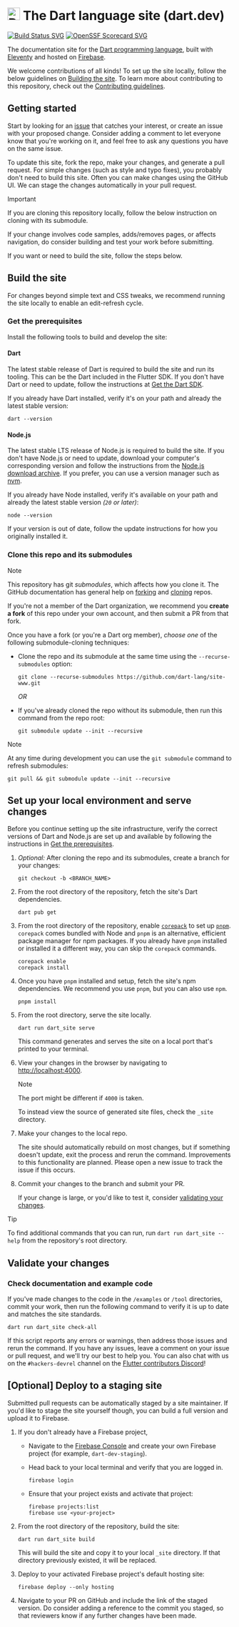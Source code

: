 # <img src="https://github.com/dart-lang/site-shared/blob/main/src/_assets/image/dart/logo/64.png" alt="Dart" width="28" height="28"/> The Dart language site (dart.dev)

[![Build Status SVG][]][Repo on GitHub Actions]
[![OpenSSF Scorecard SVG][]][Scorecard Results]

The documentation site for the [Dart programming language](https://dart.dev), 
built with [Eleventy][] and hosted on [Firebase][].

We welcome contributions of all kinds!
To set up the site locally, follow the
below guidelines on [Building the site](#build-the-site).
To learn more about contributing to this repository,
check out the [Contributing guidelines](CONTRIBUTING.md).

## Getting started

Start by looking for an [issue](https://github.com/dart-lang/site-www/issues)
that catches your interest, or create an issue with your proposed change.
Consider adding a comment to let everyone know that you're working on it, and
feel free to ask any questions you have on the same issue.

To update this site, fork the repo, make your changes,
and generate a pull request.
For simple changes (such as style and typo fixes),
you probably don't need to build this site.
Often you can make changes using the GitHub UI.
We can stage the changes automatically in your pull request.

> [!IMPORTANT]  
> If you are cloning this repository locally,
> follow the below instruction on cloning with its submodule.

If your change involves code samples, adds/removes pages, or affects navigation,
do consider building and test your work before submitting.

If you want or need to build the site, follow the steps below.

## Build the site

For changes beyond simple text and CSS tweaks,
we recommend running the site locally to
enable an edit-refresh cycle. 

### Get the prerequisites

Install the following tools to build and develop the site:

#### Dart

The latest stable release of Dart is required to build the site
and run its tooling. This can be the Dart included in the Flutter SDK.
If you don't have Dart or need to update, follow the
instructions at [Get the Dart SDK][].

If you already have Dart installed, verify it's on your path
and already the latest stable version:

```terminal
dart --version
```

#### Node.js

The latest stable LTS release of Node.js is required to build the site.
If you don't have Node.js or need to update, download your
computer's corresponding version and follow the instructions
from the [Node.js download archive][].
If you prefer, you can use a version manager such as [nvm][].

If you already have Node installed, verify it's available on your path
and already the latest stable version _(`20` or later)_:

```terminal
node --version
```

If your version is out of date,
follow the update instructions for how you originally installed it.

[Get the Dart SDK]: https://dart.dev/get-dart
[Node.js download archive]: https://nodejs.org/en/download/
[nvm]: https://github.com/nvm-sh/nvm

### Clone this repo and its submodules

> [!NOTE]
> This repository has git _submodules_, which affects how you clone it.
> The GitHub documentation has general help on
> [forking][] and [cloning][] repos.

If you're not a member of the Dart organization,
we recommend you **create a fork** of this repo under your own account,
and then submit a PR from that fork.

Once you have a fork (or you're a Dart org member),
_choose one_ of the following submodule-cloning techniques:

- Clone the repo and its submodule at the same time
  using the `--recurse-submodules` option:

  ```terminal
  git clone --recurse-submodules https://github.com/dart-lang/site-www.git
  ```

  *OR*

- If you've already cloned the repo without its submodule,
  then run this command from the repo root:

  ```terminal
  git submodule update --init --recursive
  ```

> [!NOTE]
> At any time during development
> you can use the `git submodule` command to refresh submodules:
>
> ```terminal
> git pull && git submodule update --init --recursive
> ```

## Set up your local environment and serve changes

Before you continue setting up the site infrastructure,
verify the correct versions of Dart and Node.js are set up and available by
following the instructions in [Get the prerequisites](#get-the-prerequisites).

1. _Optional:_ After cloning the repo and its submodules,
   create a branch for your changes:

   ```terminal
   git checkout -b <BRANCH_NAME>
   ```

2. From the root directory of the repository,
   fetch the site's Dart dependencies.

   ```terminal
   dart pub get
   ```

3. From the root directory of the repository,
   enable [`corepack`][] to set up [`pnpm`][].
   `corepack` comes bundled with Node and `pnpm`
   is an alternative, efficient package manager for npm packages.
   If you already have `pnpm` installed or installed it a different way,
   you can skip the `corepack` commands.

   ```terminal
   corepack enable
   corepack install
   ```

4. Once you have `pnpm` installed and setup,
   fetch the site's npm dependencies.
   We recommend you use `pnpm`, but you can also use `npm`.

   ```terminal
   pnpm install
   ```

5. From the root directory, serve the site locally.

   ```terminal
   dart run dart_site serve
   ```

   This command generates and serves the site on a
   local port that's printed to your terminal.

6. View your changes in the browser by navigating to <http://localhost:4000>.

   > [!NOTE]
   > The port might be different if `4000` is taken.
   
   To instead view the source of generated site files,
   check the `_site` directory.

7. Make your changes to the local repo.

   The site should automatically rebuild on most changes, but if
   something doesn't update, exit the process and rerun the command.
   Improvements to this functionality are planned.
   Please open a new issue to track the issue if this occurs.

8. Commit your changes to the branch and submit your PR.

   If your change is large, or you'd like to test it,
   consider [validating your changes](#validate-your-changes).

> [!TIP]
> To find additional commands that you can run,
> run `dart run dart_site --help` from the repository's root directory.

[`corepack`]: https://nodejs.org/api/corepack.html
[`pnpm`]: https://pnpm.io/

## Validate your changes

### Check documentation and example code

If you've made changes to the code in the `/examples` or `/tool` directories,
commit your work, then run the following command to
verify it is up to date and matches the site standards.

```terminal
dart run dart_site check-all
```

If this script reports any errors or warnings,
then address those issues and rerun the command.
If you have any issues, leave a comment on your issue or pull request,
and we'll try our best to help you.
You can also chat with us on the `#hackers-devrel` channel
on the [Flutter contributors Discord][]!

[Flutter contributors Discord]: https://github.com/flutter/flutter/wiki/Chat

## [Optional] Deploy to a staging site

Submitted pull requests can be automatically staged
by a site maintainer.
If you'd like to stage the site yourself though,
you can build a full version and upload it to Firebase.

1. If you don't already have a Firebase project,

   - Navigate to the [Firebase Console](https://console.firebase.google.com)
     and create your own Firebase project (for example, `dart-dev-staging`).

   - Head back to your local terminal and verify that you are logged in.

     ```terminal
     firebase login
     ```

   - Ensure that your project exists and activate that project:

     ```terminal
     firebase projects:list
     firebase use <your-project>
     ```

2. From the root directory of the repository, build the site:

   ```terminal
   dart run dart_site build
   ```

   This will build the site and copy it to your local `_site` directory.
   If that directory previously existed, it will be replaced.

3. Deploy to your activated Firebase project's default hosting site:

   ```terminal
   firebase deploy --only hosting
   ```

4. Navigate to your PR on GitHub and include the link of the staged version.
   Do consider adding a reference to the commit you staged,
   so that reviewers know if any further changes have been made.


[Build Status SVG]: https://github.com/dart-lang/site-www/workflows/build/badge.svg
[OpenSSF Scorecard SVG]: https://api.securityscorecards.dev/projects/github.com/dart-lang/site-www/badge
[Scorecard Results]: https://deps.dev/project/github/dart-lang%2Fsite-www
[cloning]: https://docs.github.com/repositories/creating-and-managing-repositories/cloning-a-repository
[Eleventy]: https://www.11ty.dev/
[Firebase]: https://firebase.google.com/
[forking]: https://docs.github.com/pull-requests/collaborating-with-pull-requests/working-with-forks/fork-a-repo
[Repo on GitHub Actions]: https://github.com/dart-lang/site-www/actions?query=workflow%3Abuild+branch%3Amain
